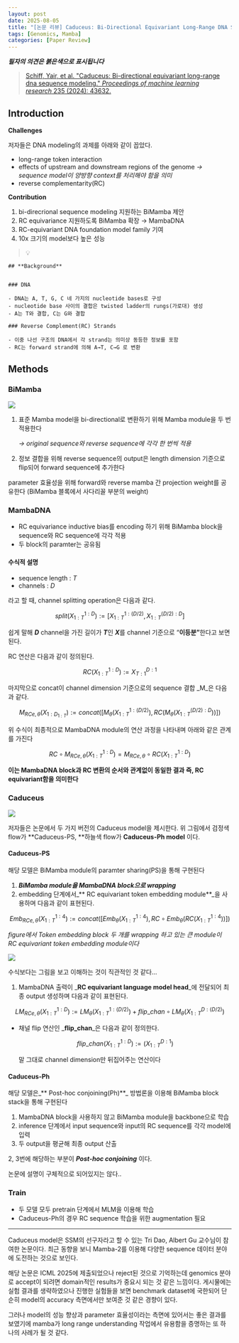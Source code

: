```yaml
---
layout: post
date: 2025-08-05
title: "[논문 리뷰] Caduceus: Bi-Directional Equivariant Long-Range DNA Sequence Modeling"
tags: [Genomics, Mamba]
categories: [Paper Review]
---
```


<span class="notion-red">_**필자의 의견은 붉은색으로 표시됩니다**_</span>


> [Schiff, Yair, et al. "Caduceus: Bi-directional equivariant long-range dna sequence modeling." ](https://pmc.ncbi.nlm.nih.gov/articles/PMC12189541/)[_Proceedings of machine learning research_](https://pmc.ncbi.nlm.nih.gov/articles/PMC12189541/)[ 235 (2024): 43632.](https://pmc.ncbi.nlm.nih.gov/articles/PMC12189541/)



## Introduction


**Challenges**


저자들은 DNA modeling의 과제를 아래와 같이 꼽았다.

- long-range token interaction
- effects of upstream and downstream regions of the genome 
_→ sequence model이 양방향 context를 처리해야 함을 의미_
- reverse complementarity(RC)

**Contribution**

1. bi-direcrional sequence modeling 지원하는 BiMamba 제안
1. RC equivariance 지원하도록 BiMamba 확장 → MambaDNA
1. RC-equivariant DNA foundation model family 기여
1. 10x 크기의 model보다 높은 성능

> 💡 


	## **Background**


	### DNA

	- DNA는 A, T, G, C 네 가지의 nucleotide bases로 구성
	- nucleotide base 사이의 결합은 twisted ladder의 rungs(가로대) 생성
	- A는 T와 결합, C는 G와 결합

	### Reverse Complement(RC) Strands

	- 이중 나선 구조의 DNA에서 각 strand는 의미상 동등한 정보를 포함
	- RC는 forward strand에 의해 A→T, C→G 로 변환


## Methods



### BiMamba


![](https://prod-files-secure.s3.us-west-2.amazonaws.com/542b861c-36a8-4051-84e5-8804b6728dba/2c247d59-7815-4980-99f0-8f0d21f445a7/image.png?X-Amz-Algorithm=AWS4-HMAC-SHA256&X-Amz-Content-Sha256=UNSIGNED-PAYLOAD&X-Amz-Credential=ASIAZI2LB466RQWIYI7R%2F20250917%2Fus-west-2%2Fs3%2Faws4_request&X-Amz-Date=20250917T120119Z&X-Amz-Expires=3600&X-Amz-Security-Token=IQoJb3JpZ2luX2VjECwaCXVzLXdlc3QtMiJHMEUCIGUe3k542uvwwvKDwWkkNePeXgmXVEBx5tI5iAr5EMEgAiEAxfqw%2B737MAeTXfWbAQWx%2BTU4F6QE3GBJLZ4Nm%2FmcqucqiAQIpP%2F%2F%2F%2F%2F%2F%2F%2F%2F%2FARAAGgw2Mzc0MjMxODM4MDUiDG4QHgsi7lXsXNwLeSrcA%2FQKmxsYGNoq82FFzUq%2F1PyTKLCn2QvGYaa%2BtWXn8XHMsZZPVhyiBSnqS0i2A5%2BhydLMkeY8Kf3tn3fmEdZvJoTvq0uiYRR5i%2FV046dYboJHU9nIiIEop%2BNN%2BKVJIfpo7a0WKvA8%2F6rJw5xXZtd53mKeAEIe4EnaZ6OapN4QnLSLUGvC0adDbOCyzGcHMzMJNG1NVurqaLHctRK1e4fOUtZ5SRC6DXrED2HMlT8L9%2FFEb5oxVwIY%2B8ybeeGZr6liE%2FK7o6P1259ERPFH8VTTFpSdxK8H%2BGJusHpy75UZKv4XPNnCugZIvksrsUuAeq0cjpDcqQxQnpzmwK5XdHp61lCZwfDrmYSHljamJGdSsEW3MC4lwxqnlpBINXanDztd%2BVkn4F6c3TGZyjnAB%2BRsSQAJVIFvnJduY8Lyl6Sz%2Bq7VeHOk%2B25c80TJjrfIk1fGl1wXJQ3CjNe9uQh9JG%2BL92vIES44%2BrLW173sTe5ObK3H3Q%2BG3Yv%2B2%2BifPi3kKp0enXupuEQCbMtviARBvRisWbYjCDw1l0Uo00EpTN8VtrWu5GCxYniY5DMF6q9MAbNLIditdCIzRST8ygP3QF7r9h7kspYTcuHNMSCDN%2FoGY3kSKo8WFxkyVRRPLWqEMMmzqsYGOqUBPg%2BcdKdE%2FkDd8jCz50z38jU3IxY6nPHaZoVysarzsh5Crzu8n%2BD16ZJyeBuW4jYDXQpl8TfkMaJIlZawK%2F5At7i18gajqpw8%2FmIIVZ9pw9yjhXqpEvkDNFXx6nUz4WxLqW2rGig1XkY8fDvbfFAoCNdPJNY8kcycEF8i0wijXVFH7pEFQnPsXWfXJLfaQbHlpfkcobBlKNf8VseOAnj3OOEKDJwg&X-Amz-Signature=6738034884c79234aad60d5c549fcf1a034a71d5df1dbe250efebffcffd40a89&X-Amz-SignedHeaders=host&x-amz-checksum-mode=ENABLED&x-id=GetObject)

1. 표준 Mamba model을 bi-directional로 변환하기 위해 Mamba module을 두 번 적용한다

	_→ original sequence와 reverse sequence에 각각 한 번씩 적용_

1. 정보 결합을 위해 reverse sequence의 output은 length dimension 기준으로 flip되어 forward sequence에 추가한다

parameter 효율성을 위해 forward와 reverse mamba 간 projection weight를 공유한다 (BiMamba 블록에서 사다리꼴 부분의 weight)



### MambaDNA

- RC equivariance inductive bias를 encoding 하기 위해 BiMamba block을 sequence와 RC sequence에 각각 적용
- 두 block의 paramter는 공유됨


#### 수식적 설명

- sequence length : _T_
- channels : _D_

라고 할 때,  channel splitting operation은 다음과 같다.


$$
split(X^{1:D}_{1:T}):=[X^{1:(D/2)}_{1:T},X^{(D/2):D}_{1:T}]
$$


<span class="notion-red">쉽게 말해 </span><span class="notion-red">_**D**_</span><span class="notion-red"> channel을 가진 길이가 </span><span class="notion-red">_**T**_</span><span class="notion-red">인 </span><span class="notion-red">_**X**_</span><span class="notion-red">를 channel 기준으로 “</span><span class="notion-red">**이등분”**</span><span class="notion-red">한다고 보면 된다.</span>


RC 연산은 다음과 같이 정의된다.


$$
RC(X^{1:D}_{1:T}):=X^{D:1}_{T:1}
$$


마지막으로 concat이 channel dimension 기준으로의 sequence 결합 _M_은 다음과 같다.


$$
M_{RCe,\theta}(X_{1:D_{1:T}}):=concat([M_{\theta}(X^{1:(D/2)}_{1:T}),RC(M_{\theta}(X^{(D/2):D}_{1:T}))])
$$


위 수식이 최종적으로 MambaDNA module의 연산 과정을 나타내며 아래와 같은 관계를 가진다


$$
RC\circ M_{RCe,\theta}(X^{1:D}_{1:T}) = M_{RCe,\theta} \circ RC(X^{1:D}_{1:T})
$$


**이는 MambaDNA block과 RC 변환의 순서와 관계없이 동일한 결과 즉, RC equivariant함을 의미한다**



### Caduceus


![](https://prod-files-secure.s3.us-west-2.amazonaws.com/542b861c-36a8-4051-84e5-8804b6728dba/f94a60d7-8145-473b-aef9-7c68d3ec604a/image.png?X-Amz-Algorithm=AWS4-HMAC-SHA256&X-Amz-Content-Sha256=UNSIGNED-PAYLOAD&X-Amz-Credential=ASIAZI2LB466RQWIYI7R%2F20250917%2Fus-west-2%2Fs3%2Faws4_request&X-Amz-Date=20250917T120120Z&X-Amz-Expires=3600&X-Amz-Security-Token=IQoJb3JpZ2luX2VjECwaCXVzLXdlc3QtMiJHMEUCIGUe3k542uvwwvKDwWkkNePeXgmXVEBx5tI5iAr5EMEgAiEAxfqw%2B737MAeTXfWbAQWx%2BTU4F6QE3GBJLZ4Nm%2FmcqucqiAQIpP%2F%2F%2F%2F%2F%2F%2F%2F%2F%2FARAAGgw2Mzc0MjMxODM4MDUiDG4QHgsi7lXsXNwLeSrcA%2FQKmxsYGNoq82FFzUq%2F1PyTKLCn2QvGYaa%2BtWXn8XHMsZZPVhyiBSnqS0i2A5%2BhydLMkeY8Kf3tn3fmEdZvJoTvq0uiYRR5i%2FV046dYboJHU9nIiIEop%2BNN%2BKVJIfpo7a0WKvA8%2F6rJw5xXZtd53mKeAEIe4EnaZ6OapN4QnLSLUGvC0adDbOCyzGcHMzMJNG1NVurqaLHctRK1e4fOUtZ5SRC6DXrED2HMlT8L9%2FFEb5oxVwIY%2B8ybeeGZr6liE%2FK7o6P1259ERPFH8VTTFpSdxK8H%2BGJusHpy75UZKv4XPNnCugZIvksrsUuAeq0cjpDcqQxQnpzmwK5XdHp61lCZwfDrmYSHljamJGdSsEW3MC4lwxqnlpBINXanDztd%2BVkn4F6c3TGZyjnAB%2BRsSQAJVIFvnJduY8Lyl6Sz%2Bq7VeHOk%2B25c80TJjrfIk1fGl1wXJQ3CjNe9uQh9JG%2BL92vIES44%2BrLW173sTe5ObK3H3Q%2BG3Yv%2B2%2BifPi3kKp0enXupuEQCbMtviARBvRisWbYjCDw1l0Uo00EpTN8VtrWu5GCxYniY5DMF6q9MAbNLIditdCIzRST8ygP3QF7r9h7kspYTcuHNMSCDN%2FoGY3kSKo8WFxkyVRRPLWqEMMmzqsYGOqUBPg%2BcdKdE%2FkDd8jCz50z38jU3IxY6nPHaZoVysarzsh5Crzu8n%2BD16ZJyeBuW4jYDXQpl8TfkMaJIlZawK%2F5At7i18gajqpw8%2FmIIVZ9pw9yjhXqpEvkDNFXx6nUz4WxLqW2rGig1XkY8fDvbfFAoCNdPJNY8kcycEF8i0wijXVFH7pEFQnPsXWfXJLfaQbHlpfkcobBlKNf8VseOAnj3OOEKDJwg&X-Amz-Signature=412c6ef26a174beea6cb6aaa1f6f119bd5c1351858c3985dadb52b203a811c4a&X-Amz-SignedHeaders=host&x-amz-checksum-mode=ENABLED&x-id=GetObject)


저자들은 논문에서 두 가지 버전의 Caduceus model을 제시한다. 위 그림에서 검정색 flow가 **Caduceus-PS, **하늘색 flow가 **Caduceus-Ph model** 이다.



#### Caduceus-PS


해당 모델은 BiMamba module의 paramter sharing(PS)을 통해 구현된다

1. _**BiMamba module을 MambaDNA block으로 wrapping**_
1. embedding 단계에서_** RC equivariant token embedding module**_을 사용하며 다음과 같이 표현된다.

$$
Emb_{RCe,\theta}(X^{1:4}_{1:T}):=concat([Emb_{\theta}(X^{1:4}_{1:T}),RC \circ Emb_{\theta}(RC(X^{1:4}_{1:T}))])
$$


_figure에서 Token embedding block 두 개를 wrapping 하고 있는 큰 module이 RC equivariant token embedding module이다_


![](https://prod-files-secure.s3.us-west-2.amazonaws.com/542b861c-36a8-4051-84e5-8804b6728dba/b175e4da-71eb-4e91-8c23-a06dabe673c9/image.png?X-Amz-Algorithm=AWS4-HMAC-SHA256&X-Amz-Content-Sha256=UNSIGNED-PAYLOAD&X-Amz-Credential=ASIAZI2LB466RQWIYI7R%2F20250917%2Fus-west-2%2Fs3%2Faws4_request&X-Amz-Date=20250917T120120Z&X-Amz-Expires=3600&X-Amz-Security-Token=IQoJb3JpZ2luX2VjECwaCXVzLXdlc3QtMiJHMEUCIGUe3k542uvwwvKDwWkkNePeXgmXVEBx5tI5iAr5EMEgAiEAxfqw%2B737MAeTXfWbAQWx%2BTU4F6QE3GBJLZ4Nm%2FmcqucqiAQIpP%2F%2F%2F%2F%2F%2F%2F%2F%2F%2FARAAGgw2Mzc0MjMxODM4MDUiDG4QHgsi7lXsXNwLeSrcA%2FQKmxsYGNoq82FFzUq%2F1PyTKLCn2QvGYaa%2BtWXn8XHMsZZPVhyiBSnqS0i2A5%2BhydLMkeY8Kf3tn3fmEdZvJoTvq0uiYRR5i%2FV046dYboJHU9nIiIEop%2BNN%2BKVJIfpo7a0WKvA8%2F6rJw5xXZtd53mKeAEIe4EnaZ6OapN4QnLSLUGvC0adDbOCyzGcHMzMJNG1NVurqaLHctRK1e4fOUtZ5SRC6DXrED2HMlT8L9%2FFEb5oxVwIY%2B8ybeeGZr6liE%2FK7o6P1259ERPFH8VTTFpSdxK8H%2BGJusHpy75UZKv4XPNnCugZIvksrsUuAeq0cjpDcqQxQnpzmwK5XdHp61lCZwfDrmYSHljamJGdSsEW3MC4lwxqnlpBINXanDztd%2BVkn4F6c3TGZyjnAB%2BRsSQAJVIFvnJduY8Lyl6Sz%2Bq7VeHOk%2B25c80TJjrfIk1fGl1wXJQ3CjNe9uQh9JG%2BL92vIES44%2BrLW173sTe5ObK3H3Q%2BG3Yv%2B2%2BifPi3kKp0enXupuEQCbMtviARBvRisWbYjCDw1l0Uo00EpTN8VtrWu5GCxYniY5DMF6q9MAbNLIditdCIzRST8ygP3QF7r9h7kspYTcuHNMSCDN%2FoGY3kSKo8WFxkyVRRPLWqEMMmzqsYGOqUBPg%2BcdKdE%2FkDd8jCz50z38jU3IxY6nPHaZoVysarzsh5Crzu8n%2BD16ZJyeBuW4jYDXQpl8TfkMaJIlZawK%2F5At7i18gajqpw8%2FmIIVZ9pw9yjhXqpEvkDNFXx6nUz4WxLqW2rGig1XkY8fDvbfFAoCNdPJNY8kcycEF8i0wijXVFH7pEFQnPsXWfXJLfaQbHlpfkcobBlKNf8VseOAnj3OOEKDJwg&X-Amz-Signature=05a5dd4e541c8c59c9a1221d05e9b898649d25c5ef097a159b44e32f178e2788&X-Amz-SignedHeaders=host&x-amz-checksum-mode=ENABLED&x-id=GetObject)


<span class="notion-red">수식보다는 그림을 보고 이해하는 것이 직관적인 것 같다…</span>

1. MambaDNA 출력이 _**RC equivariant language model head**_에 전달되어 최종 output 생성하며 다음과 같이 표현된다.

$$
LM_{RCe,\theta}(X^{1:D}_{1:T}):= LM_{\theta}(X^{1:(D/2)}_{1:T})+flip\_chan\circ LM_{\theta}(X^{D:(D/2)}_{1:T})
$$

- 채널 flip 연산인 _**flip\_chan**_은 다음과 같이 정의한다.

	$$
	flip\_chan(X^{1:D}_{1:T}):=(X^{D:1}_{1:T})
	$$


	말 그대로 channel dimension만 뒤집어주는 연산이다



#### Caduceus-Ph


해당 모델은_** Post-hoc conjoining(Ph)**_ 방법론을 이용해 BiMamba block stack을 통해 구현된다

1. MambaDNA block을 사용하지 않고 BiMamba module을 backbone으로 학습
1. inference 단계에서 input sequence와 input의 RC sequence를 각각 model에 입력
1. 두 output을 평균해 최종 output 산출

2, 3번에 해당하는 부분이 _**Post-hoc conjoining**_ 이다.


<span class="notion-red">논문에 설명이 구체적으로 되어있지는 않다..</span>



### Train

- 두 모델 모두 pretrain 단계에서 MLM을 이용해 학습
- Caduceus-Ph의 경우 RC sequence 학습을 위한 augmentation 필요

---


<span class="notion-red">Caduceus model은 SSM의 선구자라고 할 수 있는 Tri Dao, Albert Gu 교수님이 참여한 논문이다. 최근 동향을 보니 Mamba-2를 이용해 다양한 sequence 데이터 분야에 도전하는 것으로 보인다.</span>


<span class="notion-red">해당 논문은 ICML 2025에 제출되었으나 reject된 것으로 기억하는데 genomics 분야로 accept이 되려면 domain적인 results가 중요시 되는 것 같은 느낌이다. 게시물에는 실험 결과를 생략하였으나 진행한 실험들을 보면 benchmark dataset에 국한되어 단순히 model의 accuracy 측면에서만 보여준 것 같은 경향이 있다.</span>


<span class="notion-red">그러나 model의 성능 향상과 parameter 효율성이라는 측면에 있어서는 좋은 결과를 보였기에 mamba가 long range understanding 작업에서 유용함을 증명하는 또 하나의 사례가 될 것 같다.</span>

